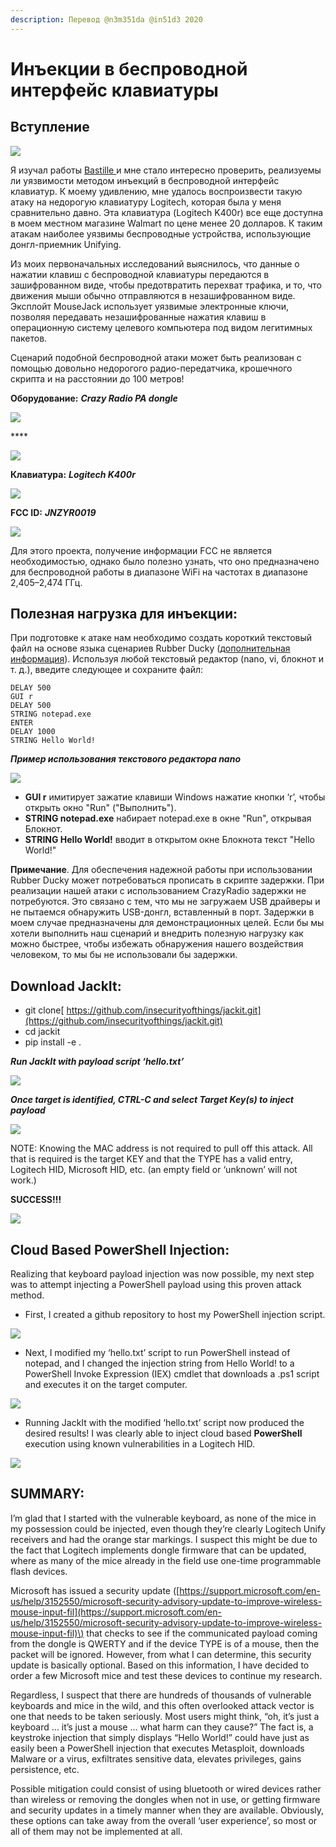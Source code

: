 ```yaml
---
description: Перевод @n3m351da @in51d3 2020
---
```


# Инъекции в беспроводной интерфейс клавиатуры

## **Вступление**

![](https://lh6.googleusercontent.com/RHeMBmMnKTrsCxz3ZglUMxOGnynvvKb4KB3gqXzArvscfPVQdkNmqFPCJER_jmiCeK-aeCWv15KIl4fJu5LzkbJpZIJzckbRmeTGaf_6WLyubdzNPv_SW4OVlevuxmc-cw1BKmHx)

Я изучал работы [Bastille ](%20https://github.com/BastilleResearch/mousejack)и мне стало интересно проверить, реализуемы ли уязвимости методом инъекций в беспроводной интерфейс клавиатур. К моему удивлению, мне удалось воспроизвести такую атаку на недорогую клавиатуру Logitech, которая была у меня сравнительно давно. Эта клавиатура \(Logitech K400r\) все еще доступна в моем местном магазине Walmart по цене менее 20 долларов. К таким атакам наиболее уязвимы беспроводные устройства, использующие донгл-приемник Unifying.

Из моих первоначальных исследований выяснилось, что данные о нажатии клавиш с беспроводной клавиатуры передаются в зашифрованном виде, чтобы предотвратить перехват трафика, и то, что движения мыши обычно отправляются в незашифрованном виде. Эксплойт MouseJack использует уязвимые электронные ключи, позволяя передавать незашифрованные нажатия клавиш в операционную систему целевого компьютера под видом легитимных пакетов.

Сценарий подобной беспроводной атаки может быть реализован с помощью довольно недорогого радио-передатчика, крошечного скрипта и на расстоянии до 100 метров! 

**Оборудование:** _**Crazy Radio PA dongle**_

![](https://lh4.googleusercontent.com/vf8Walt_ReEBWCB8Q6CODBQNoSUW4eAYp1RuAZBkMsZafa12lcC9IL0NcYILwznMCDWsM0NmFujH77Jb8hA5_CzqCQ_TD8kk48UdnBjyconPfk0TN4s2QB1MVMwW0mzH9lm6AKVg)

\*\*\*\*

![](https://lh3.googleusercontent.com/mEiOIA3KoR2fCO5qRIR5dlr8jxaobbwAo7ev5Y_BsBpbDpnED0mAETXFGjDVX9AsuJe5WRLciZkGODRvDkVKb-vMbkuqipsgAlZd9vGHqMhBjTMRfzpUSzec1KoZzsMH1g3crwBB)

**Клавиатура:** _**Logitech K400r**_

![](https://lh4.googleusercontent.com/OxIUAz4t8l3plqvnDRIk5AuRnYaRCDlTIkMb1iSkIfCdnAg5jGXphbiPljJuxyi6IHLuNo4-RrhEKZ418D_2GIlNqveEWKpAtquCAYpU-BAI_S8TNlThsZO1mK4YAwg6z07_Vg2a)

**FCC ID:** _**JNZYR0019**_

![](https://lh4.googleusercontent.com/cYy3lNGY-WtebMeMZS9W4Es47h5B3_rPVwnIodi6ukn04n60fxr72P_7mq551nIfD6S-2neetTCwJYQJvKOyqjvgDtASoFwGUVL6W_gKhYp0M8JlI4RQN_tMhiC5ADXmt2QgiBW-)

Для этого проекта, получение информации FCC не является необходимостью, однако было полезно узнать, что оно предназначено для беспроводной работы в диапазоне WiFi на частотах в диапазоне 2,405–2,474 ГГц.

## **Полезная нагрузка для инъекции:**

При подготовке к атаке нам необходимо создать короткий текстовый файл на основе языка сценариев Rubber Ducky \([дополнительная информация](%20https://github.com/hak5darren/USB-Rubber-Ducky/wiki)\). Используя любой текстовый редактор \(nano, vi, блокнот и т. д.\), введите следующее и сохраните файл:

```text
DELAY 500
GUI r 
DELAY 500
STRING notepad.exe  
ENTER 
DELAY 1000 
STRING Hello World! 
```

_**Пример использования текстового редактора nano**_

![](https://lh6.googleusercontent.com/qI4CbSu4y4gghthMhw0EoZxRGdrdS7D46IDhv6RajbcBgmK-jvbSWIjhdhsKdh1V9tPdGHFPWstlMiG507Id4e6hegYJC1wz3oTNZtjoVjwCCZoLPl870AYJC8U1mX0kH6F9ySz_)

* **GUI r** имитирует зажатие клавиши Windows нажатие кнопки ‘r’, чтобы открыть окно "Run" \("Выполнить"\).
* **STRING notepad.exe** набирает notepad.exe в окне "Run", открывая Блокнот.
* **STRING Hello World!** вводит в открытом окне Блокнота текст "Hello World!"

**Примечание**. Для обеспечения надежной работы при использовании Rubber Ducky может потребоваться прописать в скрипте задержки. При реализации нашей атаки с использованием CrazyRadio задержки не потребуются. Это связано с тем, что мы не загружаем USB драйверы и не пытаемся обнаружить USB-донгл, вставленный в порт. Задержки в моем случае предназначены для демонстрационных целей. Если бы мы хотели выполнить наш сценарий и внедрить полезную нагрузку как можно быстрее, чтобы избежать обнаружения нашего воздействия человеком, то мы бы не использовали бы задержки.

## **Download JackIt:**

* git clone[ https://github.com/insecurityofthings/jackit.git](https://github.com/insecurityofthings/jackit.git)
* cd jackit
* pip install -e .

_**Run JackIt with payload script ‘hello.txt’**_

![](https://lh5.googleusercontent.com/jKNuX_GtIuWgg1GcsuVURPNpMFU5bxFmonxhIK94e2qzzcnFVgEDljcEQAALV8f9GagRJQ8onHreGSsfpUZYvAJgdxtyftsdw_zSi25TgnzvUb1zmsDrsIkzW1YnSy26kobx6u4U)

_**Once target is identified, CTRL-C and select Target Key\(s\) to inject payload**_

![](https://lh5.googleusercontent.com/uAr3qUqqWxC-tvHOF2CgTKzoc2ZzV44qjKWHTtuPyfthSwWye6m9_f_ioXpwJOOb6NZavu4iY5NK2RZS8cLXTSwks9Ikc5GhqoLZoGaB4yJgnDG0R7NmlBMSWivjgiWsj522CKd9)

NOTE: Knowing the MAC address is not required to pull off this attack. All that is required is the target KEY and that the TYPE has a valid entry, Logitech HID, Microsoft HID, etc.  \(an empty field or ‘unknown’ will not work.\)

**SUCCESS!!!**

![](https://lh3.googleusercontent.com/mf-5UF4Z9HegNSxGYVJlxayUfw9DhoSY1Kgt1Cgj42DsE79MQWytXaGFGuimOj7Lw7jtiJ0HZmuELDZxk7vw9__idxbpfY3UzKbRK8NvE-K5vd-grMLRvgFTQfoqXTudBxzG7oYZ)

## **Cloud Based PowerShell Injection:**

Realizing that keyboard payload injection was now possible, my next step was to attempt injecting a PowerShell payload using this proven attack method.

* First, I created a github repository to host my PowerShell injection script.

![](https://lh4.googleusercontent.com/w7hUB8NJm-DhNfm6_CKNUxx-Vb7FVn1euUmY2u1aDInxpGFKYN8dSkFJasECFJi7aVgOzxmq7X2G5CoCtRZDn0_BXZaREdR6vMlaPsHhCe_35q3ftD_Mw8YKhv1OHhtzqfRUIWzM)

* Next, I modified my ‘hello.txt’ script to run PowerShell instead of notepad, and I changed the injection string from Hello World! to a PowerShell Invoke Expression \(IEX\) cmdlet that downloads a .ps1 script and executes it on the target computer.

![](https://lh5.googleusercontent.com/AWw7RYTGqKxzZzkhT7D_xRqlyt-mFeoj7U5xHEUPgEpXx2bvO6Sb8SBpysYEumbtsu-oA-Q9ZgSsdgo-QZ0zHuP3xga4QVHLAQZCCbShL18SNeiEGKVLCMkkZLqC7tlXEFogQwo7)

* Running JackIt with the modified ‘hello.txt’ script now produced the desired results! I was clearly able to inject cloud based **PowerShell** execution using known vulnerabilities in a Logitech HID.

![](https://lh6.googleusercontent.com/InmYBDggPb-QmQO8DskSBQohsBQJsDacwXeLtyMVaQLw3jp0NgxookzFHMlxhEoFres26qA95mwTpbWEVgKG41V0BeSXnGI2nhZPFUgg5EAHdqpyPv0-2qRagnxpOK0KoZUJLaK8)

## **SUMMARY:**

I’m glad that I started with the vulnerable keyboard, as none of the mice in my possession could be injected, even though they’re clearly Logitech Unify receivers and had the orange star markings. I suspect this might be due to the fact that Logitech implements dongle firmware that can be updated, where as many of the mice already in the field use one-time programmable flash devices. 

Microsoft has issued a security update \([https://support.microsoft.com/en-us/help/3152550/microsoft-security-advisory-update-to-improve-wireless-mouse-input-fil](https://support.microsoft.com/en-us/help/3152550/microsoft-security-advisory-update-to-improve-wireless-mouse-input-fil)\) that checks to see if the communicated payload coming from the dongle is QWERTY and if the device TYPE is of a mouse, then the packet will be ignored. However, from what I can determine, this security update is basically optional. Based on this information, I have decided to order a few Microsoft mice and test these devices to continue my research.

Regardless, I suspect that there are hundreds of thousands of vulnerable keyboards and mice in the wild, and this often overlooked attack vector is one that needs to be taken seriously.  Most users might think, “oh, it’s just a keyboard … it’s just a mouse … what harm can they cause?” The fact is, a keystroke injection that simply displays “Hello World!” could have just as easily been a PowerShell injection that executes Metasploit, downloads Malware or a virus, exfiltrates sensitive data, elevates privileges, gains persistence, etc. 

Possible mitigation could consist of using bluetooth or wired devices rather than wireless or removing the dongles when not in use, or getting firmware and security updates in a timely manner when they are available. Obviously, these options can take away from the overall ‘user experience’, so most or all of them may not be implemented at all.


